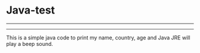 # Java-test

---
---
This is a simple java code to print my name, country, age and Java JRE will play a beep sound.